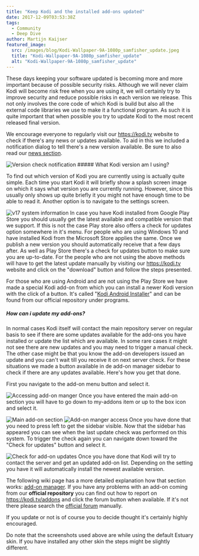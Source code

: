 ```yaml
---
title: "Keep Kodi and the installed add-ons updated"
date: 2017-12-09T03:53:38Z
tags:
  - Community
  - Deep Dive
author: Martijn Kaijser
featured_image:
  src: /images/blog/Kodi-Wallpaper-9A-1080p_samfisher_update.jpeg
  title: "Kodi-Wallpaper-9A-1080p_samfisher_update"
  alt: "Kodi-Wallpaper-9A-1080p_samfisher_update"
---
```


These days keeping your software updated is becoming more and more important because of possible security risks. Although we will never claim Kodi will become risk free when you are using it, we will certainly try to improve security and reduce possible risks in each version we release. This not only involves the core code of which Kodi is build but also all the external code libraries we use to make it a functional program. As such it is quite important that when possible you try to update Kodi to the most recent released final version.

We encourage everyone to regularly visit our <https://kodi.tv> website to check if there's any news or updates available. To aid in this we included a notification dialog to tell there's a new version available. Be sure to also read our [news section](https://kodi.tv/blog).

![](/images/blog/Version-check-notification.jpeg "Version check notification") ##### What Kodi version am I using?

To find out which version of Kodi you are currently using is actually quite simple. Each time you start Kodi it will briefly show a splash screen image on which it says what version you are currently running. However, since this usually only shows up quite briefly it you might not have enough time to be able to read it. Another option is to navigate to the settings screen.

![](/images/blog/v17_System_info.jpeg "v17 system information") In case you have Kodi installed from Google Play Store you should usually get the latest available and compatible version that we support. If this is not the case Play store also offers a check for updates option somewhere in it's menu. For people who are using Windows 10 and have installed Kodi from the Microsoft Store applies the same. Once we publish a new version you should automatically receive that a few days after. As well as Play Store there's a check for updates button to make sure you are up-to-date. For the people who are not using the above methods will have to get the latest update manually by visiting our <https://kodi.tv> website and click on the "download" button and follow the steps presented.

For those who are using Android and are not using the Play Store we have made a special Kodi add-on from which you can install a newer Kodi version with the click of a button. It's called "[Kodi Android Installer](https://kodi.tv/addon/scripts/kodi-android-installer)" and can be found from our official repository under programs.

##### How can i update my add-ons?

In normal cases Kodi itself will contact the main repository server on regular basis to see if there are some updates available for the add-ons you have installed or update the list which are available. In some rare cases it might not see there are new updates and you may need to trigger a manual check. The other case might be that you know the add-on developers issued an update and you can't wait till you receive it on next server check. For these situations we made a button available in de add-on manager sidebar to check if there are any updates available. Here's how you get that done.

First you navigate to the add-on menu button and select it.

![](/images/blog/Add-ons-accessing-1.jpeg "Accessing add-on manger") Once you have entered the main add-on section you will have to go down to my-addons item or up to the box icon and select it.

![](/images/blog/Add-on_manager_main.jpeg "Main add-on section") ![](/images/blog/Addon_manager_browser_access.jpeg "Add-on manger access") Once you have done that you need to press left to get the sidebar visible. Now that the sidebar has appeared you can see when the last update check was performed on this system. To trigger the check again you can navigate down toward the "Check for updates" button and select it.

![](/images/blog/800px-Add-on_manager_sidebar_menu.jpeg "Check for add-on updates") Once you have done that Kodi will try to contact the server and get an updated add-on list. Depending on the setting you have it will automatically install the newest available version.

The following wiki page has a more detailed explanation how that section works: [add-on manager](https://kodi.wiki/view/Add-on_manager). If you have any problems with an add-on coming from our **official repository** you can find out how to report on <https://kodi.tv/addons> and click the forum button when available. If it's not there please search the [official forum](https://forum.kodi.tv/forumdisplay.php?fid=27) manually.

If you update or not is of course you to decide thought it's certainly highly encouraged.

Do note that the screenshots used above are while using the default Estuary skin. If you have installed any other skin the steps might be slightly different.
